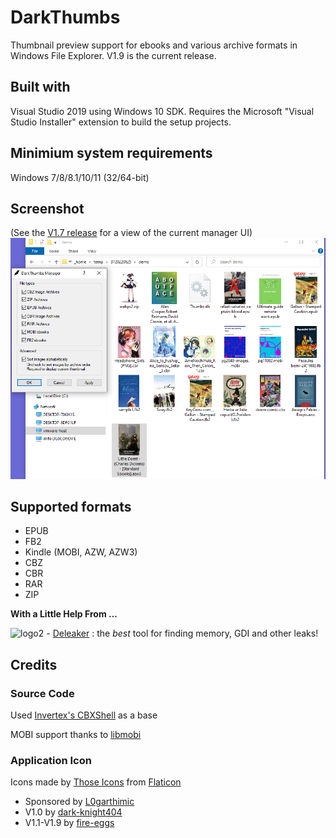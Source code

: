 # DarkThumbs
Thumbnail preview support for ebooks and various archive formats in Windows File Explorer. V1.9 is the current release.

## Built with
Visual Studio 2019 using Windows 10 SDK. Requires the Microsoft "Visual Studio Installer" extension to build the setup projects.

## Minimium system requirements
Windows 7/8/8.1/10/11 (32/64-bit)

## Screenshot
(See the [V1.7 release](https://github.com/fire-eggs/DarkThumbs/releases/tag/V1.7) for a view of the current manager UI)
![V1.5](DarkThumbs15_demo.png)

## Supported formats
- EPUB
- FB2
- Kindle (MOBI, AZW, AZW3)
- CBZ
- CBR
- RAR
- ZIP

**With a Little Help From ...**

![logo2](https://github.com/fire-eggs/yagp/blob/master/Files/deleaker_logo.png) - [Deleaker](https://www.deleaker.com) : the _best_ tool for finding memory, GDI and other leaks!

## Credits

### Source Code
Used [Invertex's CBXShell](https://github.com/Invertex/CBXShell) as a base

MOBI support thanks to [libmobi](https://github.com/bfabiszewski/libmobi)

### Application Icon
Icons made by [Those Icons](https://www.flaticon.com/authors/those-icons) from [Flaticon](https://www.flaticon.com/)

- Sponsored by [L0garthimic](https://github.com/L0garithmic)
- V1.0 by [dark-knight404](https://github.com/dark-knight404)
- V1.1-V1.9 by [fire-eggs](https://github.com/fire-eggs)
